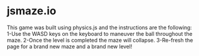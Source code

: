 # jsmaze.io
This game was built using physics.js and the instructions are the following:
1-Use the WASD keys on the keyboard to maneuver the ball throughout the maze.
2-Once the level is completed the maze will collapse.
3-Re-fresh the page for a brand new maze and a brand new level!
